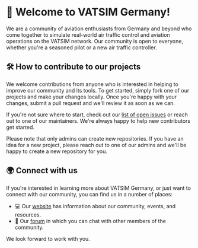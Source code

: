 # 👋 Welcome to VATSIM Germany!

We are a community of aviation enthusiasts from Germany and beyond who come together to simulate real-world air traffic control and aviation operations on the VATSIM network. 
Our community is open to everyone, whether you're a seasoned pilot or a new air traffic controller.

## 🛠️ How to contribute to our projects

We welcome contributions from anyone who is interested in helping to improve our community and its tools. To get started, simply fork one of our projects and make your changes locally. Once you're happy with your changes, submit a pull request and we'll review it as soon as we can.

If you're not sure where to start, check out our [list of open issues](https://github.com/search?q=org%3Avatger+&type=issues) or reach out to one of our maintainers. We're always happy to help new contributors get started.

Please note that only admins can create new repositories. If you have an idea for a new project, please reach out to one of our admins and we'll be happy to create a new repository for you.

## 🌍 Connect with us

If you're interested in learning more about VATSIM Germany, or just want to connect with our community, you can find us in a number of places:

- 💻 Our <a href="https://www.vatsim-germany.org/" target="_blank">website</a> has information about our community, events, and resources.
- 📰 Our [forum](https://board.vatsim-germany.org/) in which you can chat with other members of the community.

We look forward to work with you.
